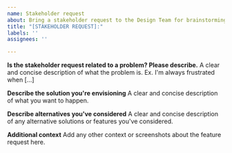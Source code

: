 ```yaml
---
name: Stakeholder request
about: Bring a stakeholder request to the Design Team for brainstorming/feedback
title: "[STAKEHOLDER REQUEST]:"
labels: ''
assignees: ''

---
```


**Is the stakeholder request related to a problem? Please describe.**
A clear and concise description of what the problem is. Ex. I'm always frustrated when [...]

**Describe the solution you're envisioning**
A clear and concise description of what you want to happen.

**Describe alternatives you've considered**
A clear and concise description of any alternative solutions or features you've considered.

**Additional context**
Add any other context or screenshots about the feature request here.

